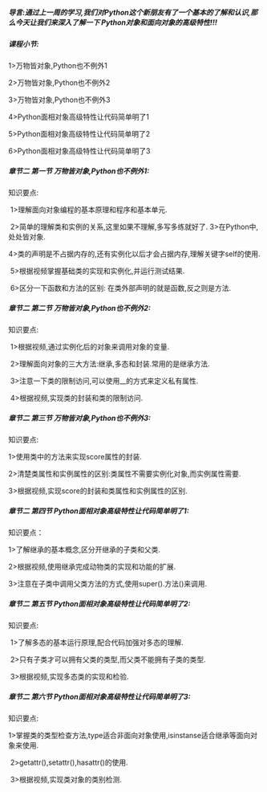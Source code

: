 ##### 导言:通过上一周的学习,我们对Python这个新朋友有了一个基本的了解和认识,那么今天让我们来深入了解一下 Python对象和面向对象的高级特性!!!

##### 课程小节:  
1>万物皆对象,Python也不例外1

2>万物皆对象,Python也不例外2

3>万物皆对象,Python也不例外3

4>Python面相对象高级特性让代码简单明了1

5>Python面相对象高级特性让代码简单明了2

6>Python面相对象高级特性让代码简单明了3

##### 章节二 第一节 万物皆对象,Python也不例外1:
   知识要点:

​        1>理解面向对象编程的基本原理和程序和基本单元.

​        2>简单的理解类和实例的关系,这里如果不理解,多写多练就好了.
​        3>在Python中,处处皆对象.

​        4>类的声明是不占据内存的,还有实例化以后才会占据内存,理解关键字self的使用.

​        5>根据视频掌握基础类的实现和实例化,并运行测试结果.

​        6>区分一下函数和方法的区别: 在类外部声明的就是函数,反之则是方法.

##### 章节二 第二节 万物皆对象,Python也不例外2:
   知识要点:

​        1>根据视频,通过实例化后的对象来调用对象的变量.

​        2>理解面向对象的三大方法:继承,多态和封装.常用的是继承方法.

​        3>注意一下类的限制访问,可以使用__的方式来定义私有属性.

​        4>根据视频,实现类的封装和类的限制访问.

##### 章节二 第三节 万物皆对象,Python也不例外3:
知识要点:

1>使用类中的方法来实现score属性的封装.

2>清楚类属性和实例属性的区别:类属性不需要实例化对象,而实例属性需要.

3>根据视频,实现score的封装和类属性和实例属性的区别.

##### 章节二 第四节 Python面相对象高级特性让代码简单明了1:
知识要点：

1>了解继承的基本概念,区分开继承的子类和父类.

2>根据视频,使用继承完成动物类的实现和功能的扩展.

3>注意在子类中调用父类方法的方式,使用super().方法()来调用.

##### 章节二 第五节 Python面相对象高级特性让代码简单明了2:
   知识要点:

​        1>了解多态的基本运行原理,配合代码加强对多态的理解.

​        2>只有子类才可以拥有父类的类型,而父类不能拥有子类的类型.

​        3>根据视频,实现多态类的实现和检验.

##### 章节二 第六节 Python面相对象高级特性让代码简单明了3:
   知识要点:

​        1>掌握类的类型检查方法,type适合非面向对象使用,isinstanse适合继承等面向对象来使用.

​        2>getattr(),setattr(),hasattr()的使用.

​        3>根据视频,实现类对象的类别检测.